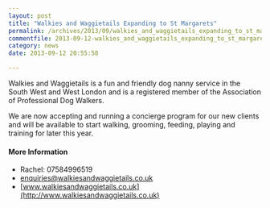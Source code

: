 ```yaml
---
layout: post
title: "Walkies and Waggietails Expanding to St Margarets"
permalink: /archives/2013/09/walkies_and_waggietails_expanding_to_st_margarets.html
commentfile: 2013-09-12-walkies_and_waggietails_expanding_to_st_margarets
category: news
date: 2013-09-12 20:55:58

---
```


Walkies and Waggietails is a fun and friendly dog nanny service in the South West and West London and is a registered member of the Association of Professional Dog Walkers.

We are now accepting and running a concierge program for our new clients and will be available to start walking, grooming, feeding, playing and training for later this year.

#### More Information

-   Rachel: 07584996519
-   <enquiries@walkiesandwaggietails.co.uk>
-   [www.walkiesandwaggietails.co.uk](http://www.walkiesandwaggietails.co.uk)
